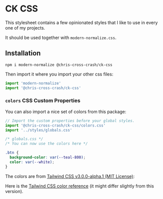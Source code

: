 # CK CSS

This stylesheet contains a few opinionated styles that I like to use in every one of my projects.

It should be used together with `modern-normalize.css`.

## Installation

`npm i modern-normalize @chris-cross-crash/ck-css`

Then import it where you import your other css files:

```javascript
import 'modern-normalize'
import '@chris-cross-crash/ck-css'
```

### `colors` CSS Custom Properties

You can also import a nice set of colors from this package:

```javascript
// Import the custom properties before your global styles.
import '@chris-cross-crash/ck-css/colors.css'
import '../styles/globals.css'
```

```css
/* globals.css */
/* You can now use the colors here */

.btn {
  background-color: var(--teal-800);
  color: var(--white);
}
```

The colors are from [Tailwind CSS v3.0.0-alpha.1 (MIT License)](https://github.com/tailwindlabs/tailwindcss/blob/v3.0.0-alpha.1/src/public/colors.js):

Here is the [Tailwind CSS color reference](https://tailwindcss.com/docs/customizing-colors#color-palette-reference) (it might differ slightly from this version).
